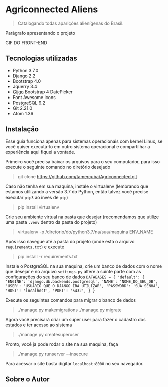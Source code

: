 # Agriconnected Aliens
> Catalogando todas aparições alienígenas do Brasil.

Parágrafo apresentando o projeto

GIF DO FRONT-END

## Tecnologias utilizadas
* Python 3.7.0
* Django 2.2
* Bootstrap 4.0
* Jquerry 3.4
* [Gijgo](https://gijgo.com/datepicker/example/bootstrap-4) Bootstrap 4 DatePicker
* Font Awesome icons
* PostgreSQL 9.2
* Git 2.21.0
* Atom 1.36

## Instalação
Esse guia funciona apenas para sistemas operacionais com kernel Linux, se você quiser executá-lo
em outro sistema operacional e compartilhar a experiência aqui fiquei a vontade.

Primeiro você precisa baixar os arquivos para o seu computador, para isso execute o seguinte comando
no diretório desejado
> git clone https://github.com/tamercuba/Agriconnected.git

Caso não tenha em sua maquina, instale o virtualenv (lembrando que estamos utilizando a versão 3.7 do Python, então
    talvez você precise executar `pip3` ao inves de `pip`)
> pip install virtualenv

Crie seu ambiente virtual na pasta que desejar (recomendamos que utilize uma pasta `.venv` dentro da pasta do projeto)
> virtualenv -p /diretorio/do/python3.7/na/sua/maquina ENV_NAME

Após isso navegue até a pasta do projeto (onde está o arquivo `requirements.txt`) e execute
>pip install -r requirements.txt

Instale o PostgreSQL na sua maquina, crie um banco de dados com o nome que desejar e no arquivo `settings.py` altere
a suinte parte com as configurações do seu banco de dados
`DATABASES = {
    'default': {
        'ENGINE': 'django.db.backends.postgresql',
        'NAME': 'NOME_DO_SEU_DB',
        'USER': 'USUARIO_QUE_O_DJANGO_IRA_UTILIZAR',
        'PASSWORD': 'SUA_SENHA',
        'HOST': 'localhost',
        'PORT': '5432',
    }
}`

Execute os seguintes comandos para migrar o banco de dados
>./manage.py makemigrations
./manage.py migrate

Agora você precisará criar um super user para fazer o cadastro dos estados e ter acesso ao sistema
>./manage.py createsuperuser

Pronto, você ja pode rodar o site na sua maquina, faça
>./manage.py runserver --insecure

Para acessar o site basta digitar `localhost:8000` no seu navegador.

## Sobre o Autor
